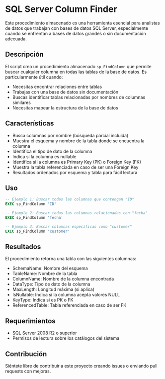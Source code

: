 # SQL Server Column Finder

Este procedimiento almacenado es una herramienta esencial para analistas de datos que trabajan con bases de datos SQL Server, especialmente cuando se enfrentan a bases de datos grandes o sin documentación adecuada.

## Descripción

El script crea un procedimiento almacenado `sp_FindColumn` que permite buscar cualquier columna en todas las tablas de la base de datos. Es particularmente útil cuando:

- Necesitas encontrar relaciones entre tablas
- Trabajas con una base de datos sin documentación
- Buscas identificar tablas relacionadas por nombres de columnas similares
- Necesitas mapear la estructura de la base de datos

## Características

- Busca columnas por nombre (búsqueda parcial incluida)
- Muestra el esquema y nombre de la tabla donde se encuentra la columna
- Identifica el tipo de dato de la columna
- Indica si la columna es nullable
- Identifica si la columna es Primary Key (PK) o Foreign Key (FK)
- Muestra la tabla referenciada en caso de ser una Foreign Key
- Resultados ordenados por esquema y tabla para fácil lectura

## Uso

```sql
-- Ejemplo 1: Buscar todas las columnas que contengan "ID"
EXEC sp_FindColumn 'ID'

-- Ejemplo 2: Buscar todas las columnas relacionadas con "fecha"
EXEC sp_FindColumn 'fecha'

-- Ejemplo 3: Buscar columnas específicas como "customer"
EXEC sp_FindColumn 'customer'
```

## Resultados

El procedimiento retorna una tabla con las siguientes columnas:
- SchemaName: Nombre del esquema
- TableName: Nombre de la tabla
- ColumnName: Nombre de la columna encontrada
- DataType: Tipo de dato de la columna
- MaxLength: Longitud máxima (si aplica)
- IsNullable: Indica si la columna acepta valores NULL
- KeyType: Indica si es PK o FK
- ReferencedTable: Tabla referenciada en caso de ser FK

## Requerimientos

- SQL Server 2008 R2 o superior
- Permisos de lectura sobre los catálogos del sistema

## Contribución

Siéntete libre de contribuir a este proyecto creando issues o enviando pull requests con mejoras.